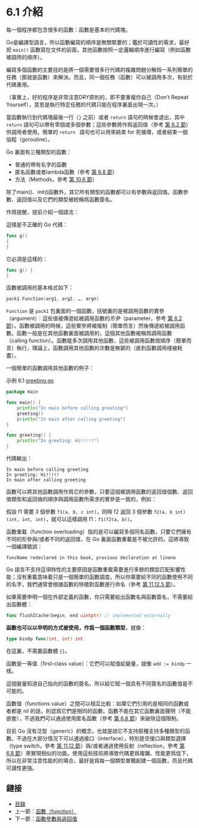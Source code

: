 # 6.1 介紹

每一個程序都包含很多的函數：函數是基本的代碼塊。

Go是編譯型語言，所以函數編寫的順序是無關緊要的；鑑於可讀性的需求，最好把 `main()` 函數寫在文件的前面，其他函數按照一定邏輯順序進行編寫（例如函數被調用的順序）。

編寫多個函數的主要目的是將一個需要很多行代碼的複雜問題分解爲一系列簡單的任務（那就是函數）來解決。而且，同一個任務（函數）可以被調用多次，有助於代碼重用。

（事實上，好的程序是非常注意DRY原則的，即不要重複你自己（Don't Repeat Yourself），意思是執行特定任務的代碼只能在程序裏面出現一次。）

當函數執行到代碼塊最後一行（`}` 之前）或者 `return` 語句的時候會退出，其中 `return` 語句可以帶有零個或多個參數；這些參數將作爲返回值（參考 [第 6.2 節](06.2.md)）供調用者使用。簡單的 `return ` 語句也可以用來結束 for 死循環，或者結束一個協程（goroutine）。

Go 裏面有三種類型的函數：  

- 普通的帶有名字的函數
- 匿名函數或者lambda函數（參考 [第 6.8 節](06.8.md)）
- 方法（Methods，參考 [第 10.6 節](10.6.md)）

除了main()、init()函數外，其它所有類型的函數都可以有參數與返回值。函數參數、返回值以及它們的類型被統稱爲函數簽名。

作爲提醒，提前介紹一個語法：

這樣是不正確的 Go 代碼：

```go
func g()
{
}
```
    
它必須是這樣的：

```go
func g() {
}
```
    
函數被調用的基本格式如下：

```go
pack1.Function(arg1, arg2, …, argn)
```

`Function` 是 `pack1` 包裏面的一個函數，括號裏的是被調用函數的實參（argument）：這些值被傳遞給被調用函數的*形參*（parameter，參考 [第 6.2 節](06.2.md)）。函數被調用的時候，這些實參將被複制（簡單而言）然後傳遞給被調用函數。函數一般是在其他函數裏面被調用的，這個其他函數被稱爲調用函數（calling function）。函數能多次調用其他函數，這些被調用函數按順序（簡單而言）執行，理論上，函數調用其他函數的次數是無窮的（直到函數調用棧被耗盡）。

一個簡單的函數調用其他函數的例子：

示例 6.1 [greeting.go](examples/chapter_6/greeting.go)

```go
package main

func main() {
    println("In main before calling greeting")
    greeting()
    println("In main after calling greeting")
}

func greeting() {
    println("In greeting: Hi!!!!!")
}
```
    
代碼輸出：

    In main before calling greeting
    In greeting: Hi!!!!!
    In main after calling greeting
    
函數可以將其他函數調用作爲它的參數，只要這個被調用函數的返回值個數、返回值類型和返回值的順序與調用函數所需求的實參是一致的，例如：

假設 f1 需要 3 個參數 `f1(a, b, c int)`，同時 f2 返回 3 個參數 `f2(a, b int) (int, int, int)`，就可以這樣調用 f1：`f1(f2(a, b))`。

函數重載（function overloading）指的是可以編寫多個同名函數，只要它們擁有不同的形參與/或者不同的返回值，在 Go 裏面函數重載是不被允許的。這將導致一個編譯錯誤：

    funcName redeclared in this book, previous declaration at lineno
    
Go 語言不支持這項特性的主要原因是函數重載需要進行多餘的類型匹配影響性能；沒有重載意味着只是一個簡單的函數調度。所以你需要給不同的函數使用不同的名字，我們通常會根據函數的特徵對函數進行命名（參考 [第 11.12.5 節](11.12.md)）。

如果需要申明一個在外部定義的函數，你只需要給出函數名與函數簽名，不需要給出函數體：

```go
func flushICache(begin, end uintptr) // implemented externally
```

**函數也可以以申明的方式被使用，作爲一個函數類型**，就像：

```go
type binOp func(int, int) int
```

在這裏，不需要函數體 `{}`。

函數是一等值（first-class value）：它們可以賦值給變量，就像 `add := binOp` 一樣。

這個變量知道自己指向的函數的簽名，所以給它賦一個具有不同簽名的函數值是不可能的。

函數值（functions value）之間可以相互比較：如果它們引用的是相同的函數或者都是 nil 的話，則認爲它們是相同的函數。函數不能在其它函數裏面聲明（不能嵌套），不過我們可以通過使用匿名函數（參考 [第 6.8 節](06.8.md)）來破除這個限制。

目前 Go 沒有泛型（generic）的概念，也就是說它不支持那種支持多種類型的函數。不過在大部分情況下可以通過接口（interface），特別是空接口與類型選擇（type switch，參考 [第 11.12 節](11.12.md)）與/或者通過使用反射（reflection，參考 [第 6.8 節](06.8.md)）來實現相似的功能。使用這些技術將導致代碼更爲複雜、性能更爲低下，所以在非常注意性能的的場合，最好是爲每一個類型單獨創建一個函數，而且代碼可讀性更強。

## 鏈接

- [目錄](directory.md)
- 上一節：[函數（function）](06.0.md)
- 下一節：[函數參數與返回值](06.2.md)

